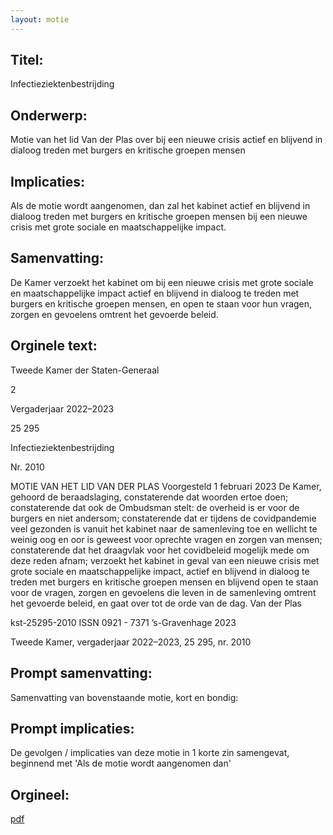 ```yaml
---
layout: motie
---
```

## Titel:
Infectieziektenbestrijding
## Onderwerp:
Motie van het lid Van der Plas over bij een nieuwe crisis actief en blijvend in dialoog treden met burgers en kritische groepen mensen
## Implicaties:

Als de motie wordt aangenomen, dan zal het kabinet actief en blijvend in dialoog treden met burgers en kritische groepen mensen bij een nieuwe crisis met grote sociale en maatschappelijke impact.
## Samenvatting:

De Kamer verzoekt het kabinet om bij een nieuwe crisis met grote sociale en maatschappelijke impact actief en blijvend in dialoog te treden met burgers en kritische groepen mensen, en open te staan voor hun vragen, zorgen en gevoelens omtrent het gevoerde beleid.
## Orginele text:


Tweede Kamer der Staten-Generaal

2

Vergaderjaar 2022–2023

25 295

Infectieziektenbestrijding

Nr. 2010

MOTIE VAN HET LID VAN DER PLAS
Voorgesteld 1 februari 2023
De Kamer,
gehoord de beraadslaging,
constaterende dat woorden ertoe doen;
constaterende dat ook de Ombudsman stelt: de overheid is er voor de
burgers en niet andersom;
constaterende dat er tijdens de covidpandemie veel gezonden is vanuit
het kabinet naar de samenleving toe en wellicht te weinig oog en oor is
geweest voor oprechte vragen en zorgen van mensen;
constaterende dat het draagvlak voor het covidbeleid mogelijk mede om
deze reden afnam;
verzoekt het kabinet in geval van een nieuwe crisis met grote sociale en
maatschappelijke impact, actief en blijvend in dialoog te treden met
burgers en kritische groepen mensen en blijvend open te staan voor de
vragen, zorgen en gevoelens die leven in de samenleving omtrent het
gevoerde beleid,
en gaat over tot de orde van de dag.
Van der Plas

kst-25295-2010
ISSN 0921 - 7371
’s-Gravenhage 2023

Tweede Kamer, vergaderjaar 2022–2023, 25 295, nr. 2010


## Prompt samenvatting:
Samenvatting van bovenstaande motie, kort en bondig:


## Prompt implicaties:
De gevolgen / implicaties van deze motie in 1 korte zin samengevat, beginnend met 'Als de motie wordt aangenomen dan' 

## Orgineel:
[pdf](https://gegevensmagazijn.tweedekamer.nl/OData/v4/2.0/Document(24d757b6-2e00-4b1e-ba4d-868ab00b4d97)/resource)
